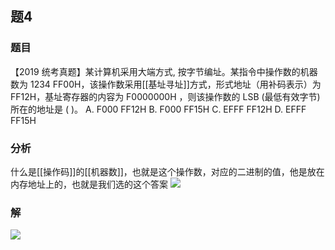 ## 题4
### 题目
【2019 统考真题】某计算机采用大端方式, 按字节编址。某指令中操作数的机器数为 1234 FF00H，该操作数采用[[基址寻址]]方式，形式地址（用补码表示）为 FF12H，基址寄存器的内容为 $\mathrm{F}{0000000}\mathrm{H}$ ，则该操作数的 LSB (最低有效字节) 所在的地址是 ( )。
A. F000 FF12H 
B. F000 FF15H
C. EFFF FF12H 
D. EFFF FF15H
### 分析
什么是[[操作码]]的[[机器数]]，也就是这个操作数，对应的二进制的值，他是放在内存地址上的，也就是我们选的这个答案
![](https://img.hwenyi.tech/202411112040357.webp)
### 解
![](https://img.hwenyi.tech/202411112041796.webp)
